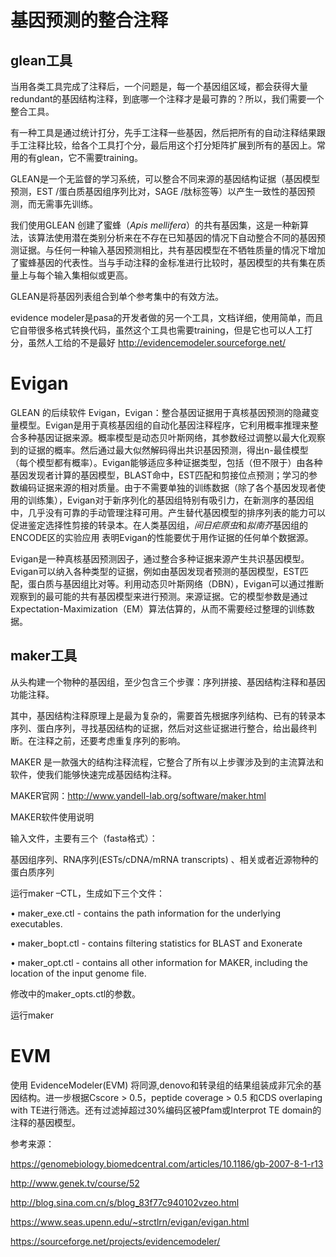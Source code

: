 # 基因预测的整合注释

## glean工具

当用各类工具完成了注释后，一个问题是，每一个基因组区域，都会获得大量redundant的基因结构注释，到底哪一个注释才是最可靠的？所以，我们需要一个整合工具。

有一种工具是通过统计打分，先手工注释一些基因，然后把所有的自动注释结果跟手工注释比较，给各个工具打个分，最后用这个打分矩阵扩展到所有的基因上。常用的有glean，它不需要training。

 

GLEAN是一个无监督的学习系统，可以整合不同来源的基因结构证据（基因模型预测，EST /蛋白质基因组序列比对，SAGE /肽标签等）以产生一致性的基因预测，而无需事先训练。

 

我们使用GLEAN 创建了蜜蜂（*Apis mellifera*）的共有基因集，这是一种新算法，该算法使用潜在类别分析来在不存在已知基因的情况下自动整合不同的基因预测证据。与任何一种输入基因预测相比，共有基因模型在不牺牲质量的情况下增加了蜜蜂基因的代表性。当与手动注释的金标准进行比较时，基因模型的共有集在质量上与每个输入集相似或更高。

GLEAN是将基因列表组合到单个参考集中的有效方法。

 

evidence modeler是pasa的开发者做的另一个工具，文档详细，使用简单，而且它自带很多格式转换代码，虽然这个工具也需要training，但是它也可以人工打分，虽然人工给的不是最好 http://evidencemodeler.sourceforge.net/

# Evigan

GLEAN 的后续软件 Evigan，Evigan：整合基因证据用于真核基因预测的隐藏变量模型。Evigan是用于真核基因组的自动化基因注释程序，它利用概率推理来整合多种基因证据来源。概率模型是动态贝叶斯网络，其参数经过调整以最大化观察到的证据的概率。然后通过最大似然解码得出共识基因预测，得出n-最佳模型（每个模型都有概率）。Evigan能够适应多种证据类型，包括（但不限于）由各种基因发现者计算的基因模型，BLAST命中，EST匹配和剪接位点预测；学习的参数编码证据来源的相对质量。由于不需要单独的训练数据（除了各个基因发现者使用的训练集），Evigan对于新序列化的基因组特别有吸引力，在新测序的基因组中，几乎没有可靠的手动管理注释可用。产生替代基因模型的排序列表的能力可以促进鉴定选择性剪接的转录本。在人类基因组，*间日疟原虫*和*拟南芥*基因组的ENCODE区的实验应用 表明Evigan的性能要优于用作证据的任何单个数据源。

 

Evigan是一种真核基因预测因子，通过整合多种证据来源产生共识基因模型。Evigan可以纳入各种类型的证据，例如由基因发现者预测的基因模型，EST匹配，蛋白质与基因组比对等。利用动态贝叶斯网络（DBN），Evigan可以通过推断观察到的最可能的共有基因模型来进行预测。来源证据。它的模型参数是通过Expectation-Maximization（EM）算法估算的，从而不需要经过整理的训练数据。

## maker工具

从头构建一个物种的基因组，至少包含三个步骤：序列拼接、基因结构注释和基因功能注释。

其中，基因结构注释原理上是最为复杂的，需要首先根据序列结构、已有的转录本序列、蛋白序列，寻找基因结构的证据，然后对这些证据进行整合，给出最终判断。在注释之前，还要考虑重复序列的影响。

MAKER 是一款强大的结构注释流程，它整合了所有以上步骤涉及到的主流算法和软件，使我们能够快速完成基因结构注释。

MAKER官网：http://www.yandell-lab.org/software/maker.html

MAKER软件使用说明

输入文件，主要有三个（fasta格式）：

基因组序列、RNA序列(ESTs/cDNA/mRNA transcripts) 、相关或者近源物种的蛋白质序列

运行maker –CTL，生成如下三个文件：

•  maker_exe.ctl - contains the path information for the underlying executables.

•  maker_bopt.ctl - contains filtering statistics for BLAST and Exonerate

•  maker_opt.ctl - contains all other information for MAKER, including the location of the input genome file.

修改中的maker_opts.ctl的参数。

运行maker

# EVM

使用 EvidenceModeler(EVM) 将同源,denovo和转录组的结果组装成非冗余的基因结构。进一步根据Cscore > 0.5，peptide coverage > 0.5 和CDS overlaping with TE进行筛选。还有过滤掉超过30%编码区被Pfam或Interprot TE domain的注释的基因模型。 



参考来源：

https://genomebiology.biomedcentral.com/articles/10.1186/gb-2007-8-1-r13

http://www.genek.tv/course/52

http://blog.sina.com.cn/s/blog_83f77c940102vzeo.html

https://www.seas.upenn.edu/~strctlrn/evigan/evigan.html

https://sourceforge.net/projects/evidencemodeler/